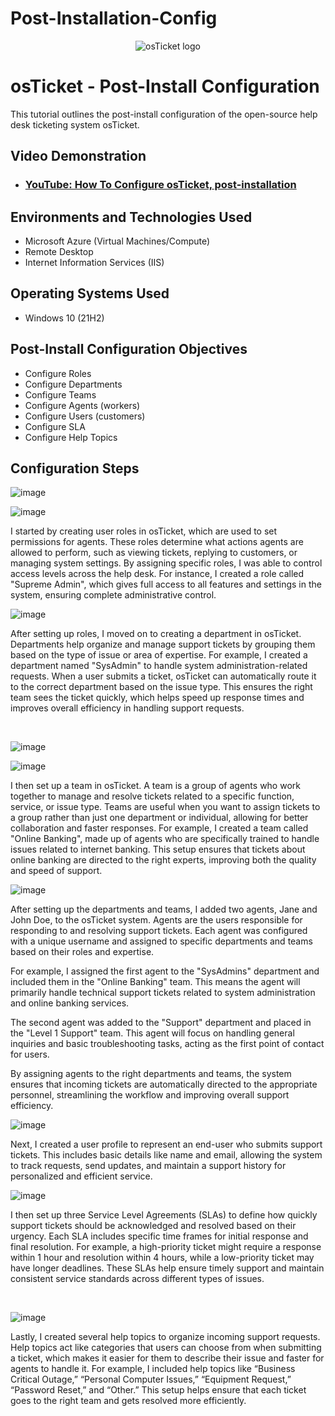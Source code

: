 # Post-Installation-Config
<p align="center">
<img src="https://i.imgur.com/Clzj7Xs.png" alt="osTicket logo"/>
</p>

<h1>osTicket - Post-Install Configuration</h1>
This tutorial outlines the post-install configuration of the open-source help desk ticketing system osTicket.<br />


<h2>Video Demonstration</h2>

- ### [YouTube: How To Configure osTicket, post-installation](https://www.youtube.com)

<h2>Environments and Technologies Used</h2>

- Microsoft Azure (Virtual Machines/Compute)
- Remote Desktop
- Internet Information Services (IIS)

<h2>Operating Systems Used </h2>

- Windows 10</b> (21H2)

<h2>Post-Install Configuration Objectives</h2>

- Configure Roles
- Configure Departments
- Configure Teams
- Configure Agents (workers)
- Configure Users (customers)
- Configure SLA
- Configure Help Topics

<h2>Configuration Steps</h2>

<p>
  
![image](https://github.com/user-attachments/assets/1efe0cfc-995f-45d7-83cb-25ae2f0daf67) 

![image](https://github.com/user-attachments/assets/e4b8043e-2685-42ee-a8ca-ad6b636bb228)

I started by creating user roles in osTicket, which are used to set permissions for agents. These roles determine what actions agents are allowed to perform, such as viewing tickets, replying to customers, or managing system settings. By assigning specific roles, I was able to control access levels across the help desk. For instance, I created a role called "Supreme Admin", which gives full access to all features and settings in the system, ensuring complete administrative control.

</p>
<p>

![image](https://github.com/user-attachments/assets/b0626139-f801-412e-be11-694f2611bf77)

After setting up roles, I moved on to creating a department in osTicket. Departments help organize and manage support tickets by grouping them based on the type of issue or area of expertise. For example, I created a department named "SysAdmin" to handle system administration-related requests. When a user submits a ticket, osTicket can automatically route it to the correct department based on the issue type. This ensures the right team sees the ticket quickly, which helps speed up response times and improves overall efficiency in handling support requests.

</p>
<br />

<p>
  
![image](https://github.com/user-attachments/assets/2be6c404-8f19-4f85-be1b-a098155d1a10)

![image](https://github.com/user-attachments/assets/fc92cd7c-6af3-4a7b-94b8-2014d01d754f)

I then set up a team in osTicket. A team is a group of agents who work together to manage and resolve tickets related to a specific function, service, or issue type. Teams are useful when you want to assign tickets to a group rather than just one department or individual, allowing for better collaboration and faster responses. For example, I created a team called "Online Banking", made up of agents who are specifically trained to handle issues related to internet banking. This setup ensures that tickets about online banking are directed to the right experts, improving both the quality and speed of support.

</p>
<p>

![image](https://github.com/user-attachments/assets/901d40f5-942d-4d8b-ab51-bd366e606c72)

After setting up the departments and teams, I added two agents, Jane and John Doe, to the osTicket system. Agents are the users responsible for responding to and resolving support tickets. Each agent was configured with a unique username and assigned to specific departments and teams based on their roles and expertise.

For example, I assigned the first agent to the "SysAdmins" department and included them in the "Online Banking" team. This means the agent will primarily handle technical support tickets related to system administration and online banking services.

The second agent was added to the "Support" department and placed in the "Level 1 Support" team. This agent will focus on handling general inquiries and basic troubleshooting tasks, acting as the first point of contact for users.

By assigning agents to the right departments and teams, the system ensures that incoming tickets are automatically directed to the appropriate personnel, streamlining the workflow and improving overall support efficiency.

![image](https://github.com/user-attachments/assets/b65dda65-b365-4a4d-8377-51d3372369ce)

Next, I created a user profile to represent an end-user who submits support tickets. This includes basic details like name and email, allowing the system to track requests, send updates, and maintain a support history for personalized and efficient service.

![image](https://github.com/user-attachments/assets/11b1467e-ae44-4b7f-b891-3b2889deaeed)

I then set up three Service Level Agreements (SLAs) to define how quickly support tickets should be acknowledged and resolved based on their urgency. Each SLA includes specific time frames for initial response and final resolution. For example, a high-priority ticket might require a response within 1 hour and resolution within 4 hours, while a low-priority ticket may have longer deadlines. These SLAs help ensure timely support and maintain consistent service standards across different types of issues.

</p>
<br />

<p>

![image](https://github.com/user-attachments/assets/22ddf6b8-c8b4-4756-9bfb-0bc5eb414446)

</p>
<p>
Lastly, I created several help topics to organize incoming support requests. Help topics act like categories that users can choose from when submitting a ticket, which makes it easier for them to describe their issue and faster for agents to handle it. For example, I included help topics like “Business Critical Outage,” “Personal Computer Issues,” “Equipment Request,” “Password Reset,” and “Other.” This setup helps ensure that each ticket goes to the right team and gets resolved more efficiently.
</p>
<br />
